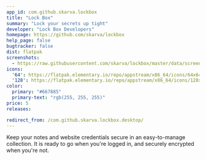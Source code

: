 ```yaml
---
app_id: com.github.skarva.lockbox
title: "Lock Box"
summary: "Lock your secrets up tight"
developer: "Lock Box Developers"
homepage: https://github.com/skarva/lockbox
help_page: false
bugtracker: false
dist: flatpak
screenshots:
  - https://raw.githubusercontent.com/skarva/lockbox/master/data/screenshot1.png
icons:
  '64': https://flatpak.elementary.io/repo/appstream/x86_64/icons/64x64/com.github.skarva.lockbox.png
  '128': https://flatpak.elementary.io/repo/appstream/x86_64/icons/128x128/com.github.skarva.lockbox.png
color:
  primary: "#667885"
  primary-text: "rgb(255, 255, 255)"
price: 5
releases:

redirect_from: /com.github.skarva.lockbox.desktop/
---
```


<p>Keep your notes and website credentials secure in an easy-to-manage collection. It is ready to go when you're logged in, and securely encrypted when you're not.</p>